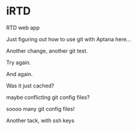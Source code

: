 iRTD
====

RTD web app

Just figuring out how to use git with Aptana here...

Another change, another git test.

Try again.

And again.

Was it just cached?

maybe conflicting git config files?

soooo many git config files!

Another tack, with ssh keys

